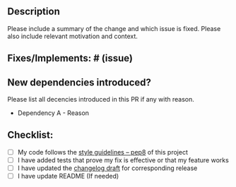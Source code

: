 ## Description

Please include a summary of the change and which issue is fixed. Please also include relevant motivation and context.

## Fixes/Implements: # (issue)

## New dependencies introduced?
Please list all decencies introduced in this PR if any with reason.
- Dependency A - Reason

## Checklist:

- [ ] My code follows the [style guidelines – pep8](https://www.python.org/dev/peps/pep-0008/) of this project
- [ ] I have added tests that prove my fix is effective or that my feature works
- [ ] I have updated the [changelog draft](https://github.com/gopinath-langote/1build/blob/master/docs/CHANGELOG.md) for corresponding release
- [ ] I have update README (If needed)
